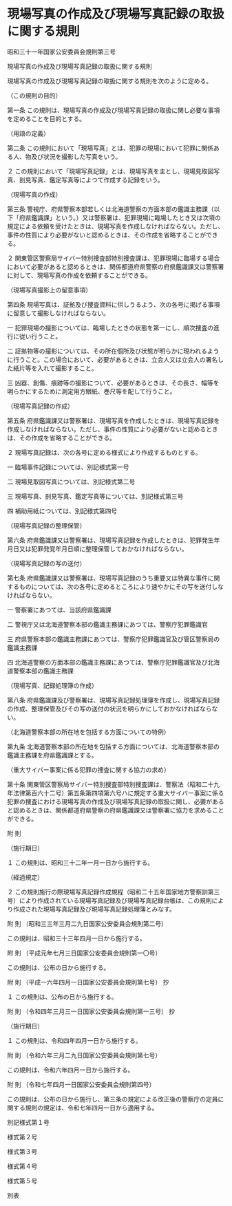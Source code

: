 # 現場写真の作成及び現場写真記録の取扱に関する規則

昭和三十一年国家公安委員会規則第三号

現場写真の作成及び現場写真記録の取扱に関する規則

現場写真の作成及び現場写真記録の取扱に関する規則を次のように定める。

（この規則の目的）

第一条 この規則は、現場写真の作成及び現場写真記録の取扱に関し必要な事項を定めることを目的とする。

（用語の定義）

第二条 この規則において「現場写真」とは、犯罪の現場において犯罪に関係ある人、物及び状況を撮影した写真をいう。

２ この規則において「現場写真記録」とは、現場写真を主とし、現場見取図写真、剖見写真、鑑定写真等によつて作成する記録をいう。

（現場写真の作成）

第三条 警視庁、府県警察本部若しくは北海道警察の方面本部の鑑識主務課（以下「府県鑑識課」という。）又は警察署は、犯罪現場に臨場したとき又は次項の規定による依頼を受けたときは、現場写真を作成しなければならない。ただし、事件の性質により必要がないと認めるときは、その作成を省略することができる。

２ 関東管区警察局サイバー特別捜査部特別捜査課は、犯罪現場に臨場する場合において必要があると認めるときは、関係都道府県警察の府県鑑識課又は警察署に対して、現場写真の作成を依頼することができる。

（現場写真撮影上の留意事項）

第四条 現場写真は、証拠及び捜査資料に供しうるよう、次の各号に掲げる事項に留意して撮影しなければならない。

一 犯罪現場の撮影については、臨場したときの状態を第一にし、順次捜査の進行に従い行うこと。

二 証拠物等の撮影については、その所在個所及び状態が明らかに現われるように行うこと。この場合において、必要があるときは、立会人又は立会人の署名した紙片等を入れて撮影すること。

三 凶器、創傷、痕跡等の撮影について、必要があるときは、その長さ、幅等を明らかにするために測定用方眼紙、巻尺等を配して行うこと。

（現場写真記録の作成）

第五条 府県鑑識課又は警察署は、現場写真を作成したときは、現場写真記録を作成しなければならない。ただし、事件の性質により必要がないと認めるときは、その作成を省略することができる。

２ 現場写真記録は、次の各号に定める様式により作成するものとする。

一 臨場事件記録については、別記様式第一号

二 現場見取図写真については、別記様式第二号

三 現場写真、剖見写真、鑑定写真等については、別記様式第三号

四 補助用紙については、別記様式第四号

（現場写真記録の整理保管）

第六条 府県鑑識課又は警察署は、現場写真記録を作成したときは、犯罪発生年月日又は犯罪発覚年月日順に整理保管しておかなければならない。

（現場写真記録の写の送付）

第七条 府県鑑識課又は警察署は、現場写真記録のうち重要又は特異な事件に関するものについては、次の各号に定めるところにより速やかにその写を送付しなければならない。

一 警察署にあつては、当該府県鑑識課

二 警視庁又は北海道警察本部の鑑識主務課にあつては、警察庁犯罪鑑識官

三 府県警察本部の鑑識主務課にあつては、警察庁犯罪鑑識官及び管区警察局の鑑識主務課

四 北海道警察の方面本部の鑑識主務課にあつては、警察庁犯罪鑑識官及び北海道警察本部の鑑識主務課

（現場写真、記録処理簿の作成）

第八条 府県鑑識課及び警察署は、現場写真記録処理簿を作成し、現場写真記録の作成、整理保管及びその写の送付の状況を明らかにしておかなければならない。

（北海道警察本部の所在地を包括する方面についての特例）

第九条 北海道警察本部の所在地を包括する方面については、北海道警察本部の鑑識主務課を府県鑑識課とする。

（重大サイバー事案に係る犯罪の捜査に関する協力の求め）

第十条 関東管区警察局サイバー特別捜査部特別捜査課は、警察法（昭和二十九年法律第百六十二号）第五条第四項第六号ハに規定する重大サイバー事案に係る犯罪の捜査における現場写真の作成及び現場写真記録の取扱に関し、必要があると認めるときは、関係都道府県警察の府県鑑識課又は警察署に協力を求めることができる。

附 則

（施行期日）

１ この規則は、昭和三十二年一月一日から施行する。

（経過規定）

２ この規則施行の際現場写真記録作成規程（昭和二十五年国家地方警察訓第三号）により作成されている現場写真記録及び現場写真記録台帳は、この規則により作成された現場写真記録及び現場写真記録処理簿とみなす。

附 則 （昭和三三年三月二九日国家公安委員会規則第二号）

この規則は、昭和三十三年四月一日から施行する。

附 則 （平成元年七月三日国家公安委員会規則第一〇号）

この規則は、公布の日から施行する。

附 則 （平成一六年四月一日国家公安委員会規則第七号） 抄

１ この規則は、公布の日から施行する。

附 則 （令和四年三月三一日国家公安委員会規則第一三号） 抄

（施行期日）

１ この規則は、令和四年四月一日から施行する。

附 則 （令和六年三月二九日国家公安委員会規則第七号）

この規則は、令和六年四月一日から施行する。

附 則 （令和七年四月一日国家公安委員会規則第四号）

この規則は、公布の日から施行し、第三条の規定による改正後の警察庁の定員に関する規則の規定は、令和七年四月一日から適用する。

別記様式第１号

[](/./pict/2FH00000058939.pdf)

様式第２号

[](/./pict/2FH00000058940.pdf)

様式第３号

[](/./pict/2FH00000058941.pdf)

様式第４号

[](/./pict/2FH00000058942.pdf)

様式第５号

[](/./pict/2FH00000058943.pdf)

別表

[](/./pict/2FH00000058944.pdf)
